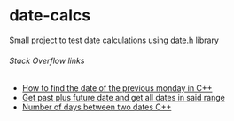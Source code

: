 # date-calcs
Small project to test date calculations using [date.h](https://howardhinnant.github.io/date/date.html) library

###### Stack Overflow links
* [How to find the date of the previous monday in C++](https://stackoverflow.com/a/56507646/7277716)
* [Get past plus future date and get all dates in said range](https://stackoverflow.com/a/77039971/7277716)
* [Number of days between two dates C++](https://stackoverflow.com/a/31928010/7277716)
